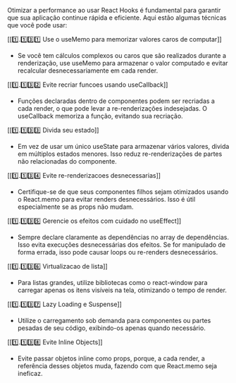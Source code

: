 
Otimizar a performance ao usar React Hooks é fundamental para garantir que sua aplicação continue rápida e eficiente. Aqui estão algumas técnicas que você pode usar:

[[1️⃣.1️⃣3️⃣1️⃣ Use o useMemo para memorizar valores caros de computar]]
- Se você tem cálculos complexos ou caros que são realizados durante a renderização, use useMemo para armazenar o valor computado e evitar recalcular desnecessariamente em cada render.

[[1️⃣.1️⃣3️⃣2️⃣ Evite recriar funcoes usando useCallback]]
- Funções declaradas dentro de componentes podem ser recriadas a cada render, o que pode levar a re-renderizações indesejadas. O useCallback memoriza a função, evitando sua recriação.

 [[1️⃣.1️⃣3️⃣3️⃣ Divida seu estado]]
- Em vez de usar um único useState para armazenar vários valores, divida em múltiplos estados menores. Isso reduz re-renderizações de partes não relacionadas do componente.

[[1️⃣.1️⃣3️⃣4️⃣ Evite re-renderizacoes desnecessarias]]
- Certifique-se de que seus componentes filhos sejam otimizados usando o React.memo para evitar renders desnecessários. Isso é útil especialmente se as props não mudam.

[[1️⃣.1️⃣3️⃣5️⃣ Gerencie os efeitos com cuidado no useEffect]]
- Sempre declare claramente as dependências no array de dependências. Isso evita execuções desnecessárias dos efeitos. Se for manipulado de forma errada, isso pode causar loops ou re-renders desnecessários.

[[1️⃣.1️⃣3️⃣6️⃣ Virtualizacao de lista]]
- Para listas grandes, utilize bibliotecas como o react-window para carregar apenas os itens visíveis na tela, otimizando o tempo de render.

[[1️⃣.1️⃣3️⃣7️⃣ Lazy Loading e Suspense]]
- Utilize o carregamento sob demanda para componentes ou partes pesadas de seu código, exibindo-os apenas quando necessário.

[[1️⃣.1️⃣3️⃣8️⃣ Evite Inline Objects]]
- Evite passar objetos inline como props, porque, a cada render, a referência desses objetos muda, fazendo com que React.memo seja ineficaz.


